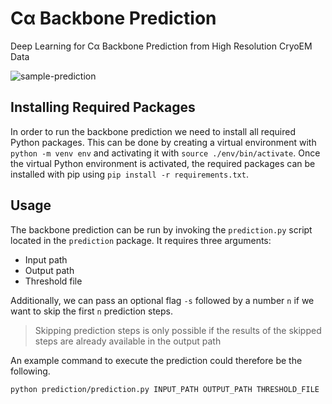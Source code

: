 # Cα Backbone Prediction
Deep Learning for Cα Backbone Prediction from High Resolution CryoEM Data

<img src="https://i.ibb.co/pQbMPrW/sample-prediction.png" alt="sample-prediction" border="0">

## Installing Required Packages
In order to run the backbone prediction we need to install all required Python packages.
This can be done by creating a virtual environment with `python -m venv env` and activating it with `source ./env/bin/activate`. Once the virtual Python environment is activated, the required packages can be installed with pip using `pip install -r requirements.txt`.

## Usage
The backbone prediction can be run by invoking the `prediction.py` script located in the `prediction` package. It requires three arguments:

* Input path
* Output path
* Threshold file

Additionally, we can pass an optional flag `-s` followed by a number `n` if we want to skip the first `n` prediction steps.
> Skipping prediction steps is only possible if the results of the skipped steps are already available in the output path

An example command to execute the prediction could therefore be the following.

`python prediction/prediction.py INPUT_PATH OUTPUT_PATH THRESHOLD_FILE`
